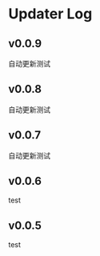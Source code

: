 # Updater Log

## v0.0.9

自动更新测试

## v0.0.8

自动更新测试

## v0.0.7

自动更新测试

## v0.0.6

test

## v0.0.5

test
